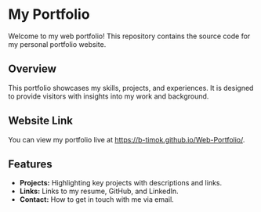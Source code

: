 # My Portfolio

Welcome to my web portfolio! This repository contains the source code for my personal portfolio website.

## Overview

This portfolio showcases my skills, projects, and experiences. It is designed to provide visitors with insights into my work and background.

## Website Link

You can view my portfolio live at https://b-timok.github.io/Web-Portfolio/.

## Features

- **Projects:** Highlighting key projects with descriptions and links.
- **Links:** Links to my resume, GitHub, and LinkedIn.
- **Contact:** How to get in touch with me via email.
